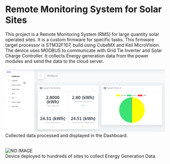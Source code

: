 # Remote Monitoring System for Solar Sites
This project is a Remote Monitoring System (RMS) for large quantity solar operated sites. It is a custom firmware for specific tasks. This firmware target processor is STM32F107, build using CubeMX and Keil MicroVision. The device uses MODBUS to communicate with Grid Tie Inverter and Solar Charge Controller. It collects Energy generation data from the power modules and send the data to the cloud server. <br /><br />
<img alt="NO IMAGE" src="dashboard.png"><br>
Collected data processed and displayed in the Dashboard.<br /><br />

<img alt="NO IMAGE" src="rms.png"><br>
Device deployed to hundreds of sites to collect Energy Generation Data.<br /><br />

